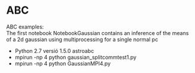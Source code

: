 # ABC
ABC examples:\
The first notebook NotebookGaussian contains an inference of the means of a 2d gaussian using multiprocessing for a single normal pc
  * Python 2.7 versió 1.5.0 astroabc
  * mpirun -np 4 python gaussian_splitcommtest1.py
  * mpirun -np 4 python GaussianMPI4.py
